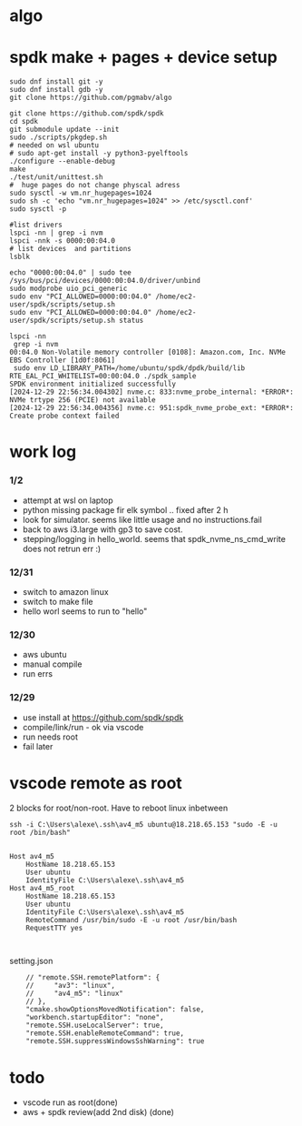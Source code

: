 # algo



# spdk make + pages + device setup
```
sudo dnf install git -y
sudo dnf install gdb -y
git clone https://github.com/pgmabv/algo

git clone https://github.com/spdk/spdk
cd spdk
git submodule update --init
sudo ./scripts/pkgdep.sh
# needed on wsl ubuntu
# sudo apt-get install -y python3-pyelftools 
./configure --enable-debug
make
./test/unit/unittest.sh
#  huge pages do not change physcal adress
sudo sysctl -w vm.nr_hugepages=1024
sudo sh -c 'echo "vm.nr_hugepages=1024" >> /etc/sysctl.conf'
sudo sysctl -p

#list drivers
lspci -nn | grep -i nvm
lspci -nnk -s 0000:00:04.0
# list devices  and partitions
lsblk

echo "0000:00:04.0" | sudo tee /sys/bus/pci/devices/0000:00:04.0/driver/unbind
sudo modprobe uio_pci_generic
sudo env "PCI_ALLOWED=0000:00:04.0" /home/ec2-user/spdk/scripts/setup.sh 
sudo env "PCI_ALLOWED=0000:00:04.0" /home/ec2-user/spdk/scripts/setup.sh status

```




```
lspci -nn
 grep -i nvm
00:04.0 Non-Volatile memory controller [0108]: Amazon.com, Inc. NVMe EBS Controller [1d0f:8061]
 sudo env LD_LIBRARY_PATH=/home/ubuntu/spdk/dpdk/build/lib RTE_EAL_PCI_WHITELIST=00:00:04.0 ./spdk_sample
SPDK environment initialized successfully
[2024-12-29 22:56:34.004302] nvme.c: 833:nvme_probe_internal: *ERROR*: NVMe trtype 256 (PCIE) not available
[2024-12-29 22:56:34.004356] nvme.c: 951:spdk_nvme_probe_ext: *ERROR*: Create probe context failed
```

# work log
### 1/2
- attempt at wsl on laptop
- python missing package fir elk symbol .. fixed after 2 h
- look for simulator. seems like little usage and no instructions.fail
- back to aws i3.large with gp3 to save cost.
- stepping/logging  in hello_world.  seems that spdk_nvme_ns_cmd_write does not retrun err :) 

### 12/31
- switch to amazon linux
- switch to make file 
- hello worl seems to run to "hello"
### 12/30
- aws ubuntu
- manual compile
- run errs
### 12/29 
- use install at https://github.com/spdk/spdk
- compile/link/run - ok via vscode 
- run needs root
- fail later


# vscode remote as root

2 blocks for root/non-root. Have to reboot linux inbetween 

```
ssh -i C:\Users\alexe\.ssh\av4_m5 ubuntu@18.218.65.153 "sudo -E -u root /bin/bash"


Host av4_m5
    HostName 18.218.65.153
    User ubuntu
    IdentityFile C:\Users\alexe\.ssh\av4_m5
Host av4_m5_root
    HostName 18.218.65.153
    User ubuntu
    IdentityFile C:\Users\alexe\.ssh\av4_m5
    RemoteCommand /usr/bin/sudo -E -u root /usr/bin/bash
    RequestTTY yes



```

setting.json
```
    // "remote.SSH.remotePlatform": {
    //     "av3": "linux",
    //     "av4_m5": "linux"
    // },
    "cmake.showOptionsMovedNotification": false,
    "workbench.startupEditor": "none",
    "remote.SSH.useLocalServer": true,
    "remote.SSH.enableRemoteCommand": true,
    "remote.SSH.suppressWindowsSshWarning": true
```

# todo
- vscode run as root(done)
- aws + spdk review(add 2nd disk) (done)